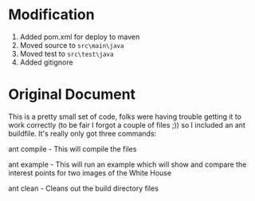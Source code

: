 # Modification
 1. Added pom.xml for deploy to maven
 2. Moved source to `src\main\java`
 3. Moved test to `src\test\java`
 4. Added gitignore

# Original Document
This is a pretty small set of code, folks were having trouble getting it to work correctly (to be fair I forgot a couple of files ;)) so I included an ant buildfile. It's really only got three commands:

ant compile - This will compile the files

ant example - This will run an example which will show and compare the interest points for two images of the White House

ant clean - Cleans out the build directory files

